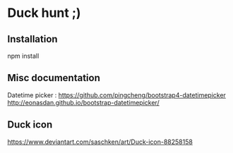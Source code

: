 
# Duck hunt ;)


## Installation

npm install



## Misc documentation

Datetime picker :
https://github.com/pingcheng/bootstrap4-datetimepicker
http://eonasdan.github.io/bootstrap-datetimepicker/



## Duck icon

https://www.deviantart.com/saschken/art/Duck-icon-88258158
